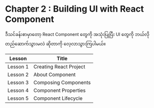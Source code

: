 # Chapter 2 : Building UI with React Component

ဒီသင်ခန်းစာမှာတော့ React Component တွေကို အသုံးပြုပြီး UI တွေကို ဘယ်လို တည်ဆောက်သွားမလဲ ဆိုတာကို လေ့လာသွားကြပါမယ်။ 

|Lesson|Title|
|------|-----|
|Lesson 1 | Creating React Project
|Lesson 2 | About Component
|Lesson 3 | Composing Components
|Lesson 4 | Component Properties
|Lesson 5 | Component Lifecycle
